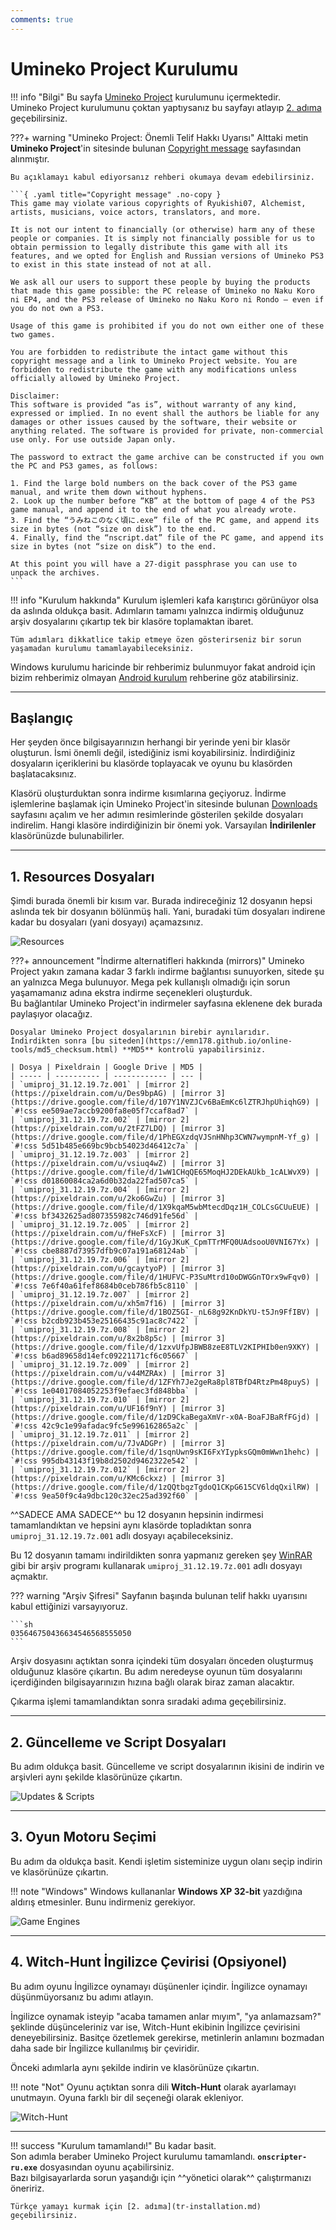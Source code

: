 ```yaml
---
comments: true
---
```


# Umineko Project Kurulumu

!!! info "Bilgi"
	Bu sayfa [Umineko Project](https://umineko-project.org/) kurulumunu içermektedir.  
	Umineko Project kurulumunu çoktan yaptıysanız bu sayfayı atlayıp [2. adıma](tr-installation.md) geçebilirsiniz.

???+ warning "Umineko Project: Önemli Telif Hakkı Uyarısı"
	Alttaki metin **Umineko Project**'in sitesinde bulunan [Copyright message](https://umineko-project.org/en/copyright-message/) sayfasından alınmıştır.

	Bu açıklamayı kabul ediyorsanız rehberi okumaya devam edebilirsiniz.

	```{ .yaml title="Copyright message" .no-copy }
	This game may violate various copyrights of Ryukishi07, Alchemist, artists, musicians, voice actors, translators, and more.
	
	It is not our intent to financially (or otherwise) harm any of these people or companies. It is simply not financially possible for us to obtain permission to legally distribute this game with all its features, and we opted for English and Russian versions of Umineko PS3 to exist in this state instead of not at all.

	We ask all our users to support these people by buying the products that made this game possible: the PC release of Umineko no Naku Koro ni EP4, and the PS3 release of Umineko no Naku Koro ni Rondo — even if you do not own a PS3.

	Usage of this game is prohibited if you do not own either one of these two games.

	You are forbidden to redistribute the intact game without this copyright message and a link to Umineko Project website. You are forbidden to redistribute the game with any modifications unless officially allowed by Umineko Project.

	Disclaimer:
	This software is provided “as is”, without warranty of any kind, expressed or implied. In no event shall the authors be liable for any damages or other issues caused by the software, their website or anything related. The software is provided for private, non-commercial use only. For use outside Japan only.

	The password to extract the game archive can be constructed if you own the PC and PS3 games, as follows:

	1. Find the large bold numbers on the back cover of the PS3 game manual, and write them down without hyphens.
	2. Look up the number before “KB” at the bottom of page 4 of the PS3 game manual, and append it to the end of what you already wrote.
	3. Find the “うみねこのなく頃に.exe” file of the PC game, and append its size in bytes (not “size on disk”) to the end.
	4. Finally, find the “nscript.dat” file of the PC game, and append its size in bytes (not “size on disk”) to the end.
	
	At this point you will have a 27-digit passphrase you can use to unpack the archives.
	```

!!! info "Kurulum hakkında"
	Kurulum işlemleri kafa karıştırıcı görünüyor olsa da aslında oldukça basit. Adımların tamamı yalnızca indirmiş olduğunuz arşiv dosyalarını çıkartıp tek bir klasöre toplamaktan ibaret.

	Tüm adımları dikkatlice takip etmeye özen gösterirseniz bir sorun yaşamadan kurulumu tamamlayabileceksiniz.

Windows kurulumu haricinde bir rehberimiz bulunmuyor fakat android için bizim rehberimiz olmayan [Android kurulum](https://uminekoprojectandroid.neocities.org) rehberine göz atabilirsiniz.

***

## Başlangıç

Her şeyden önce bilgisayarınızın herhangi bir yerinde yeni bir klasör oluşturun. İsmi önemli değil, istediğiniz ismi koyabilirsiniz. İndirdiğiniz dosyaların içeriklerini bu klasörde toplayacak ve oyunu bu klasörden başlatacaksınız.

Klasörü oluşturduktan sonra indirme kısımlarına geçiyoruz. İndirme işlemlerine başlamak için Umineko Project'in sitesinde bulunan [Downloads](https://umineko-project.org/en/downloads/) sayfasını açalım ve her adımın resimlerinde gösterilen şekilde dosyaları indirelim. Hangi klasöre indirdiğinizin bir önemi yok. Varsayılan **İndirilenler** klasörünüzde bulunabilirler.

***

## 1. Resources Dosyaları

Şimdi burada önemli bir kısım var. Burada indireceğiniz 12 dosyanın hepsi aslında tek bir dosyanın bölünmüş hali. Yani, buradaki tüm dosyaları indirene kadar bu dosyaları (yani dosyayı) açamazsınız.

![Resources](../img/umineko-install/resources.png)

???+ announcement "İndirme alternatifleri hakkında (mirrors)"
	Umineko Project yakın zamana kadar 3 farklı indirme bağlantısı sunuyorken, sitede şu an yalnızca Mega bulunuyor. Mega pek kullanışlı olmadığı için sorun yaşamamanız adına ekstra indirme seçenekleri oluşturduk.  
	Bu bağlantılar Umineko Project'in indirmeler sayfasına eklenene dek burada paylaşıyor olacağız.

	Dosyalar Umineko Project dosyalarının birebir aynılarıdır.  
	İndirdikten sonra [bu siteden](https://emn178.github.io/online-tools/md5_checksum.html) **MD5** kontrolü yapabilirsiniz.

	| Dosya | Pixeldrain | Google Drive | MD5 |
	| ----- | ---------- | ------------ | --- |
	| `umiproj_31.12.19.7z.001` | [mirror 2](https://pixeldrain.com/u/Des9bpAG) | [mirror 3](https://drive.google.com/file/d/107Y1NVZJCv6BaEmKc6lZTRJhpUhiqhG9) | `#!css ee509ae7accb9200fa8e05f7ccaf8ad7` |
	| `umiproj_31.12.19.7z.002` | [mirror 2](https://pixeldrain.com/u/2tFZ7LDQ) | [mirror 3](https://drive.google.com/file/d/1PhEGXzdqVJSnHNhp3CWN7wympnM-Yf_g) | `#!css 5d51b485e669bc9bcb54023d46412c7a` |
	| `umiproj_31.12.19.7z.003` | [mirror 2](https://pixeldrain.com/u/vsiuq4wZ) | [mirror 3](https://drive.google.com/file/d/1wW1CHqQE65MoqHJ2DEkAUkb_1cALWvX9) | `#!css d01860084ca2a6d0b32da22fad507ca5` |
	| `umiproj_31.12.19.7z.004` | [mirror 2](https://pixeldrain.com/u/2ko6GwZu) | [mirror 3](https://drive.google.com/file/d/1X9kqaM5wbMtecdDqz1H_COLCsGCUuEUE) | `#!css bf3432625ad807355982c746d91fe56d` |
	| `umiproj_31.12.19.7z.005` | [mirror 2](https://pixeldrain.com/u/fHeFsXcF) | [mirror 3](https://drive.google.com/file/d/1GyJKuK_CpmTTrMFQ0UAdsooU0VNI67Yx) | `#!css cbe8887d73957dfb9c07a191a68124ab` |
	| `umiproj_31.12.19.7z.006` | [mirror 2](https://pixeldrain.com/u/gcaytyoP) | [mirror 3](https://drive.google.com/file/d/1HUFVC-P3SuMtrd10oDWGGnTOrx9wFqv0) | `#!css 7e6f40a61fef8684b0ceb786fb5c8110` |
	| `umiproj_31.12.19.7z.007` | [mirror 2](https://pixeldrain.com/u/xh5m7f16) | [mirror 3](https://drive.google.com/file/d/1BOZ5GI-_nL68g92KnDkYU-t5Jn9FfIBV) | `#!css b2cdb923b453e25166435c91ac8c7422` |
	| `umiproj_31.12.19.7z.008` | [mirror 2](https://pixeldrain.com/u/8x2b8p5c) | [mirror 3](https://drive.google.com/file/d/1zxvUfpJBWB8zeE8TLV2KIPHIb0en9XKY) | `#!css b6ad89658d14efc09221171cf6c05667` |
	| `umiproj_31.12.19.7z.009` | [mirror 2](https://pixeldrain.com/u/v44MZRAx) | [mirror 3](https://drive.google.com/file/d/1ZFYh7Je2geRa8pl8TBfD4RtzPm48puyS) | `#!css 1e04017084052253f9efaec3fd848bba` |
	| `umiproj_31.12.19.7z.010` | [mirror 2](https://pixeldrain.com/u/UF16f9nY) | [mirror 3](https://drive.google.com/file/d/1zD9CkaBegaXmVr-x0A-BoaFJBaRfFGjd) | `#!css 42c9c1e99afadac9fc5e996162865a2c` |
	| `umiproj_31.12.19.7z.011` | [mirror 2](https://pixeldrain.com/u/7JvADGPr) | [mirror 3](https://drive.google.com/file/d/1sqnUwn9sKI6FxYIypksGQm0mWwn1hehc) | `#!css 995db43143f19b8d2502d9462322e542` |
	| `umiproj_31.12.19.7z.012` | [mirror 2](https://pixeldrain.com/u/KMc6ckxz) | [mirror 3](https://drive.google.com/file/d/1zQQtbqzTgdoQ1CKpG615CV6ldqQxilRW) | `#!css 9ea50f9c4a9dbc120c32ec25ad392f60` |

^^SADECE AMA SADECE^^ bu 12 dosyanın hepsinin indirmesi tamamlandıktan ve hepsini aynı klasörde topladıktan sonra `umiproj_31.12.19.7z.001` adlı dosyayı açabileceksiniz.

Bu 12 dosyanın tamamı indirildikten sonra yapmanız gereken şey [WinRAR](https://www.win-rar.com/download.html) gibi bir arşiv programı kullanarak `umiproj_31.12.19.7z.001` adlı dosyayı açmaktır.

??? warning "Arşiv Şifresi"
	Sayfanın başında bulunan telif hakkı uyarısını kabul ettiğinizi varsayıyoruz.

	```sh
	035646750436634546568555050
	```

Arşiv dosyasını açtıktan sonra içindeki tüm dosyaları önceden oluşturmuş olduğunuz klasöre çıkartın. Bu adım neredeyse oyunun tüm dosyalarını içerdiğinden bilgisayarınızın hızına bağlı olarak biraz zaman alacaktır.

Çıkarma işlemi tamamlandıktan sonra sıradaki adıma geçebilirsiniz.

***

## 2. Güncelleme ve Script Dosyaları

Bu adım oldukça basit. Güncelleme ve script dosyalarının ikisini de indirin ve arşivleri aynı şekilde klasörünüze çıkartın.

![Updates & Scripts](../img/umineko-install/updates_and_scripts.png)

***

## 3. Oyun Motoru Seçimi

Bu adım da oldukça basit. Kendi işletim sisteminize uygun olanı seçip indirin ve klasörünüze çıkartın.

!!! note "Windows"
	Windows kullananlar **Windows XP 32-bit** yazdığına aldırış etmesinler. Bunu indirmeniz gerekiyor.

![Game Engines](../img/umineko-install/game_engine.png)

***

## 4. Witch-Hunt İngilizce Çevirisi (Opsiyonel)

Bu adım oyunu İngilizce oynamayı düşünenler içindir. İngilizce oynamayı düşünmüyorsanız bu adımı atlayın.

İngilizce oynamak isteyip "acaba tamamen anlar mıyım", "ya anlamazsam?" şeklinde düşünceleriniz var ise, Witch-Hunt ekibinin İngilizce çevirisini deneyebilirsiniz. Basitçe özetlemek gerekirse, metinlerin anlamını bozmadan daha sade bir İngilizce kullanılmış bir çeviridir.

Önceki adımlarla aynı şekilde indirin ve klasörünüze çıkartın.

!!! note "Not"
	Oyunu açtıktan sonra dili **Witch-Hunt** olarak ayarlamayı unutmayın. Oyuna farklı bir dil seçeneği olarak ekleniyor.

![Witch-Hunt](../img/umineko-install/witch_hunt.png)

***

!!! success "Kurulum tamamlandı!"
	Bu kadar basit.  
	Son adımla beraber Umineko Project kurulumu tamamlandı. **`onscripter-ru.exe`** dosyasından oyunu açabilirsiniz.  
	Bazı bilgisayarlarda sorun yaşandığı için ^^yönetici olarak^^ çalıştırmanızı öneririz.

	Türkçe yamayı kurmak için [2. adıma](tr-installation.md) geçebilirsiniz.